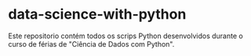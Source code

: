 # data-science-with-python
Este repositorio contém todos os scrips Python desenvolvidos durante o curso de férias de "Ciência de Dados com Python".

